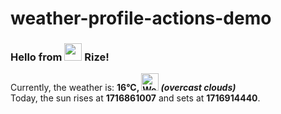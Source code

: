 # weather-profile-actions-demo

<!-- WEATHER:START -->
<h3>Hello from <img src="https://github.com/bumb7ebee/bumb7ebee/blob/asset/images/icon/turkey_32.png" width="28" height="28"/> Rize!</h3>
<p>Currently, the weather is: <b> 16°C, <img src="https://openweathermap.org/img/wn/04d.png" width="28" height="28" title= "Weather Icon" alt="Weather Icon"> <i>(overcast clouds)</i></b></br>Today, the sun rises at <b>1716861007</b> and sets at <b>1716914440</b>.</p>
<!-- WEATHER:END -->
